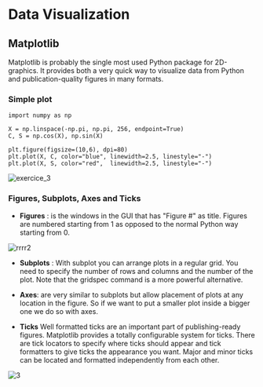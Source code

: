 # Data Visualization

## Matplotlib

Matplotlib is probably the single most used Python package for 2D-graphics. It provides both a very quick way to visualize data from Python and publication-quality figures in many formats.

### Simple plot

```
import numpy as np

X = np.linspace(-np.pi, np.pi, 256, endpoint=True)
C, S = np.cos(X), np.sin(X)
```

```
plt.figure(figsize=(10,6), dpi=80)
plt.plot(X, C, color="blue", linewidth=2.5, linestyle="-")
plt.plot(X, S, color="red",  linewidth=2.5, linestyle="-")
```

![exercice_3](https://user-images.githubusercontent.com/62019258/197654766-69f38f03-d9ad-42d6-8c9d-6f9ef0f27d40.png)


### Figures, Subplots, Axes and Ticks

- **Figures** : is the windows in the GUI that has "Figure #" as title. Figures are numbered starting from 1 as opposed to the normal Python way starting from 0.

![rrrr2](https://user-images.githubusercontent.com/62019258/197655418-b26b2c58-131e-4f77-a953-a0104bbd32b7.PNG)

- **Subplots** : With subplot you can arrange plots in a regular grid. You need to specify the number of rows and columns and the number of the plot. Note that the gridspec command is a more powerful alternative.
- **Axes**: are very similar to subplots but allow placement of plots at any location in the figure. So if we want to put a smaller plot inside a bigger one we do so with axes.

- **Ticks** Well formatted ticks are an important part of publishing-ready figures. Matplotlib provides a totally configurable system for ticks. There are tick locators to specify where ticks should appear and tick formatters to give ticks the appearance you want. Major and minor ticks can be located and formatted independently from each other. 

![3](https://user-images.githubusercontent.com/62019258/197655946-3a139b10-9ffd-432c-a06c-e4b61b9a897b.PNG)






